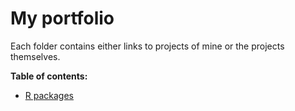 My portfolio
==============


Each folder contains either links to projects of mine or the projects themselves.



**Table of contents:**

* [R packages](https://github.com/rhobis/Portfolio/tree/master/r-packages)

